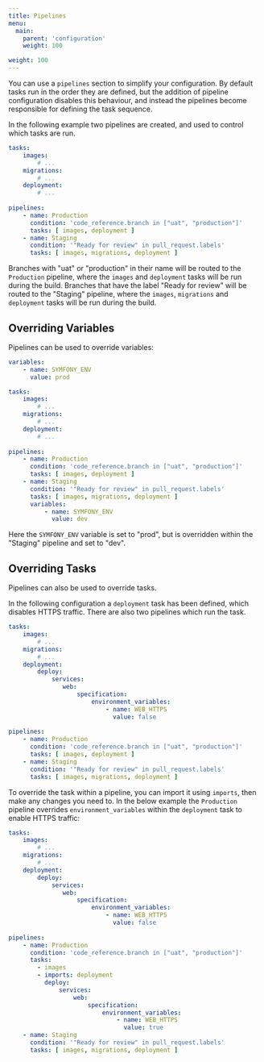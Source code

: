 ```yaml
---
title: Pipelines
menu:
  main:
    parent: 'configuration'
    weight: 100

weight: 100
---
```

You can use a `pipelines` section to simplify your configuration. By default tasks run in the order they are defined, but the addition of pipeline configuration disables this behaviour, and instead the pipelines become responsible for defining the task sequence.
 
In the following example two pipelines are created, and used to control which tasks are run.

``` yaml
tasks:
    images:
        # ...
    migrations:
        # ...
    deployment:
        # ...
        
pipelines:
    - name: Production
      condition: 'code_reference.branch in ["uat", "production"]'
      tasks: [ images, deployment ]
    - name: Staging
      condition: '"Ready for review" in pull_request.labels'
      tasks: [ images, migrations, deployment ]
```

Branches with "uat" or "production" in their name will be routed to the `Production` pipeline, where the `images` and `deployment` tasks will be run during the build. Branches that have the label "Ready for review" will be routed to the "Staging" pipeline, where the `images`, `migrations` and `deployment` tasks will be run during the build.

## Overriding Variables

Pipelines can be used to override variables:

``` yaml
variables:
    - name: SYMFONY_ENV
      value: prod

tasks:
    images:
        # ...
    migrations:
        # ...
    deployment:
        # ...
        
pipelines:
    - name: Production
      condition: 'code_reference.branch in ["uat", "production"]'
      tasks: [ images, deployment ]
    - name: Staging
      condition: '"Ready for review" in pull_request.labels'
      tasks: [ images, migrations, deployment ]
      variables:
          - name: SYMFONY_ENV
            value: dev
```

Here the `SYMFONY_ENV` variable is set to "prod", but is overridden within the "Staging" pipeline and set to "dev".

## Overriding Tasks

Pipelines can also be used to override tasks.

In the following configuration a `deployment` task has been defined, which disables HTTPS traffic. There are also two pipelines which run the task.

``` yaml
tasks:
    images:
        # ...
    migrations:
        # ...
    deployment:
        deploy:
            services:
               web:
                   specification:
                       environment_variables:
                           - name: WEB_HTTPS
                             value: false
        
pipelines:
    - name: Production
      condition: 'code_reference.branch in ["uat", "production"]'
      tasks: [ images, deployment ]
    - name: Staging
      condition: '"Ready for review" in pull_request.labels'
      tasks: [ images, migrations, deployment ]
```

To override the task within a pipeline, you can import it using `imports`, then make any changes you need to. In the below example the `Production` pipeline overrides `environment_variables` within the `deployment` task to enable HTTPS traffic:

``` yaml
tasks:
    images:
        # ...
    migrations:
        # ...
    deployment:
        deploy:
            services:
               web:
                   specification:
                       environment_variables:
                           - name: WEB_HTTPS
                             value: false
        
pipelines:
    - name: Production
      condition: 'code_reference.branch in ["uat", "production"]'
      tasks:
        - images
        - imports: deployment
          deploy:
              services:
                  web:
                      specification:
                          environment_variables:
                              - name: WEB_HTTPS
                                value: true
    - name: Staging
      condition: '"Ready for review" in pull_request.labels'
      tasks: [ images, migrations, deployment ]
```